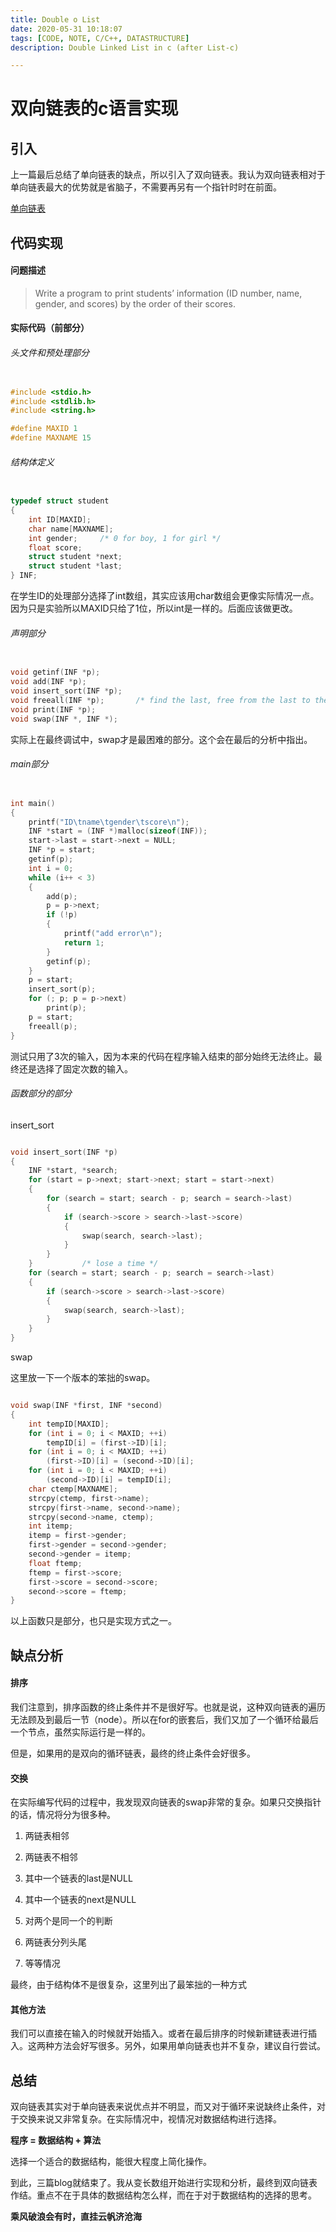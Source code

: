 ```yaml
---
title: Double o List
date: 2020-05-31 10:18:07
tags: [CODE, NOTE, C/C++, DATASTRUCTURE]
description: Double Linked List in c (after List-c)

---
```


# 双向链表的c语言实现

## 引入

上一篇最后总结了单向链表的缺点，所以引入了双向链表。我认为双向链表相对于单向链表最大的优势就是省脑子，不需要再另有一个指针时时在前面。

[单向链表](../List-c)

## 代码实现

#### 问题描述

> Write a program to print students’ information (ID number, name, gender, and scores) by the order of their scores.

#### 实际代码（前部分）

###### 头文件和预处理部分

```c

#include <stdio.h>
#include <stdlib.h>
#include <string.h>

#define MAXID 1
#define MAXNAME 15

```

###### 结构体定义

```c

typedef struct student
{
    int ID[MAXID];
    char name[MAXNAME];
    int gender;     /* 0 for boy, 1 for girl */
    float score;
    struct student *next;
    struct student *last;
} INF;

```

在学生ID的处理部分选择了int数组，其实应该用char数组会更像实际情况一点。因为只是实验所以MAXID只给了1位，所以int是一样的。后面应该做更改。

###### 声明部分

```c

void getinf(INF *p);
void add(INF *p);
void insert_sort(INF *p);
void freeall(INF *p);       /* find the last, free from the last to the first */
void print(INF *p);
void swap(INF *, INF *);

```

实际上在最终调试中，swap才是最困难的部分。这个会在最后的分析中指出。

###### main部分

```c

int main()
{
    printf("ID\tname\tgender\tscore\n");
    INF *start = (INF *)malloc(sizeof(INF));
    start->last = start->next = NULL;
    INF *p = start;
    getinf(p);
    int i = 0;
    while (i++ < 3)
    {
        add(p);
        p = p->next;
        if (!p)
        {
            printf("add error\n");
            return 1;
        }
        getinf(p);
    }
    p = start;
    insert_sort(p);
    for (; p; p = p->next)
        print(p);
    p = start;
    freeall(p);
}

```

测试只用了3次的输入，因为本来的代码在程序输入结束的部分始终无法终止。最终还是选择了固定次数的输入。

###### 函数部分的部分

insert_sort

```c

void insert_sort(INF *p)
{
    INF *start, *search;
    for (start = p->next; start->next; start = start->next)
    {
        for (search = start; search - p; search = search->last)
        {
            if (search->score > search->last->score)
            {
                swap(search, search->last);
            }
        }
    }           /* lose a time */
    for (search = start; search - p; search = search->last)
    {
        if (search->score > search->last->score)
        {
            swap(search, search->last);
        }
    }
}

```

swap

这里放一下一个版本的笨拙的swap。

```c

void swap(INF *first, INF *second)
{
    int tempID[MAXID];
    for (int i = 0; i < MAXID; ++i)
        tempID[i] = (first->ID)[i];
    for (int i = 0; i < MAXID; ++i)
        (first->ID)[i] = (second->ID)[i];
    for (int i = 0; i < MAXID; ++i)
        (second->ID)[i] = tempID[i];
    char ctemp[MAXNAME];
    strcpy(ctemp, first->name);
    strcpy(first->name, second->name);
    strcpy(second->name, ctemp);
    int itemp;
    itemp = first->gender;
    first->gender = second->gender;
    second->gender = itemp;
    float ftemp;
    ftemp = first->score;
    first->score = second->score;
    second->score = ftemp;
}

```

以上函数只是部分，也只是实现方式之一。

## 缺点分析

#### 排序

我们注意到，排序函数的终止条件并不是很好写。也就是说，这种双向链表的遍历无法顾及到最后一节（node）。所以在for的嵌套后，我们又加了一个循环给最后一个节点，虽然实际运行是一样的。

但是，如果用的是双向的循环链表，最终的终止条件会好很多。

#### 交换

在实际编写代码的过程中，我发现双向链表的swap非常的复杂。如果只交换指针的话，情况将分为很多种。

1. 两链表相邻

2. 两链表不相邻

3. 其中一个链表的last是NULL

4. 其中一个链表的next是NULL

5. 对两个是同一个的判断

6. 两链表分列头尾

7. 等等情况

最终，由于结构体不是很复杂，这里列出了最笨拙的一种方式

#### 其他方法

我们可以直接在输入的时候就开始插入。或者在最后排序的时候新建链表进行插入。这两种方法会好写很多。另外，如果用单向链表也并不复杂，建议自行尝试。

## 总结

双向链表其实对于单向链表来说优点并不明显，而又对于循环来说缺终止条件，对于交换来说又非常复杂。在实际情况中，视情况对数据结构进行选择。

**程序 = 数据结构 + 算法**

选择一个适合的数据结构，能很大程度上简化操作。

到此，三篇blog就结束了。我从变长数组开始进行实现和分析，最终到双向链表作结。重点不在于具体的数据结构怎么样，而在于对于数据结构的选择的思考。

**乘风破浪会有时，直挂云帆济沧海**
